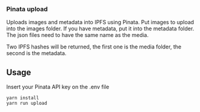 ### Pinata upload

Uploads images and metadata into IPFS using Pinata. Put images to upload into the images folder. If you have metadata, put it into the metadata folder. The json files need to have the same name as the media.

Two IPFS hashes will be returned, the first one is the media folder, the second is the metadata.


## Usage

Insert your Pinata API key on the .env file

```
yarn install
yarn run upload
```
